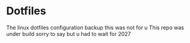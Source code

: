 # Dotfiles
The linux dotfiles configuration backup this was not for u 
This repo was under build sorry to say but u had to wait for 2027
